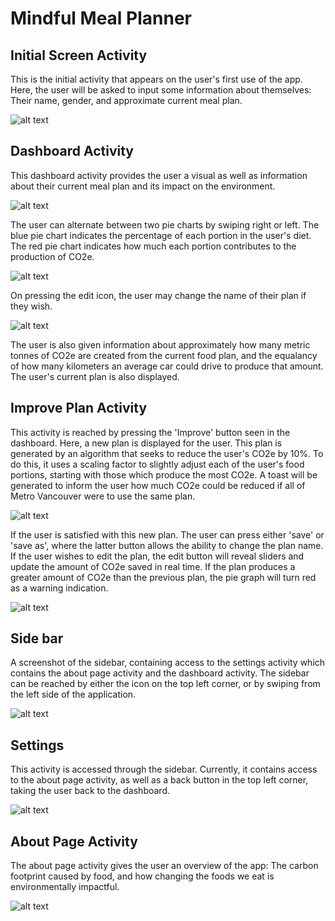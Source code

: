 # Mindful Meal Planner 

## Initial Screen Activity
This is the initial activity that appears on the user's first use of the app. Here, the user will be asked to input some information about themselves: Their name, gender, and approximate current meal plan.


![alt text](ReadmePic/initScreen.PNG)


## Dashboard Activity
This dashboard activity provides the user a visual as well as information about their current meal plan and its impact on the environment.


![alt text](ReadmePic/dashboard.PNG)


The user can alternate between two pie charts by swiping right or left. The blue pie chart indicates the percentage of each portion in the user's diet. The red pie chart indicates how much each portion contributes to the production of CO2e.


![alt text](ReadmePic/dashboardSwipeLeft.PNG)

On pressing the edit icon, the user may change the name of their plan if they wish.


![alt text](ReadmePic/changeNamedashboard.PNG)


 
The user is also given information about approximately how many metric tonnes of CO2e are created from the current food plan, and the equalancy of how many kilometers an average car could drive to produce that amount.
The user's current plan is also displayed. 

## Improve Plan Activity
This activity is reached by pressing the 'Improve' button seen in the dashboard. Here, a new plan is displayed for the user. This plan is generated by an algorithm that seeks to reduce the user's CO2e by 10%. To do this, it uses a scaling factor to slightly adjust each of the user's food portions, starting with those which produce the most CO2e.
A toast will be generated to inform the user how much CO2e could be reduced if all of Metro Vancouver were to use the same plan.

![alt text](ReadmePic/improveActivity.PNG)

If the user is satisfied with this new plan. The user can press either 'save' or 'save as', where the latter button allows the ability to change the plan name.
If the user wishes to edit the plan, the edit button will reveal sliders and update the amount of CO2e saved in real time. If the plan produces a greater amount of CO2e than the previous plan, the pie graph will turn red as a warning indication.

![alt text](ReadmePic/editImprovePlan.PNG)



## Side bar
A screenshot of the sidebar, containing access to the settings activity which contains the about page activity and the dashboard activity. The sidebar can be reached by either the icon on the top left corner, or by swiping from the left side of the application.


![alt text](ReadmePic/sidebar2.PNG)


## Settings 
This activity is accessed through the sidebar. Currently, it contains access to the about page activity, as well as a back button in the top left corner, taking the user back to the dashboard.


![alt text](ReadmePic/settings.PNG)


## About Page Activity
The about page activity gives the user an overview of the app: The carbon footprint caused by food, and how changing the foods we eat is environmentally impactful.


![alt text](ReadmePic/aboutActivity.PNG)


